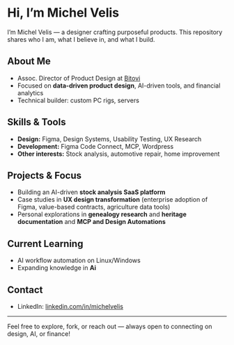 # Hi, I’m Michel Velis

I’m Michel Velis — a designer crafting purposeful products. This repository shares who I am, what I believe in, and what I build.

## About Me
- Assoc. Director of Product Design at [Bitovi](https://github.com/bitovi)  
- Focused on **data-driven product design**, AI-driven tools, and financial analytics  
- Technical builder: custom PC rigs, servers

## Skills & Tools
- **Design:** Figma, Design Systems, Usability Testing, UX Research
- **Development:** Figma Code Connect, MCP, Wordpress
- **Other interests:** Stock analysis, automotive repair, home improvement  

## Projects & Focus
- Building an AI-driven **stock analysis SaaS platform**  
- Case studies in **UX design transformation** (enterprise adoption of Figma, value-based contracts, agriculture data tools)  
- Personal explorations in **genealogy research** and **heritage documentation**  and **MCP and Design Automations**

## Current Learning
- AI workflow automation on Linux/Windows  
- Expanding knowledge in **Ai**  

## Contact
- LinkedIn: [linkedin.com/in/michelvelis](https://linkedin.com/in/michelvelis)  

---

Feel free to explore, fork, or reach out — always open to connecting on design, AI, or finance!
